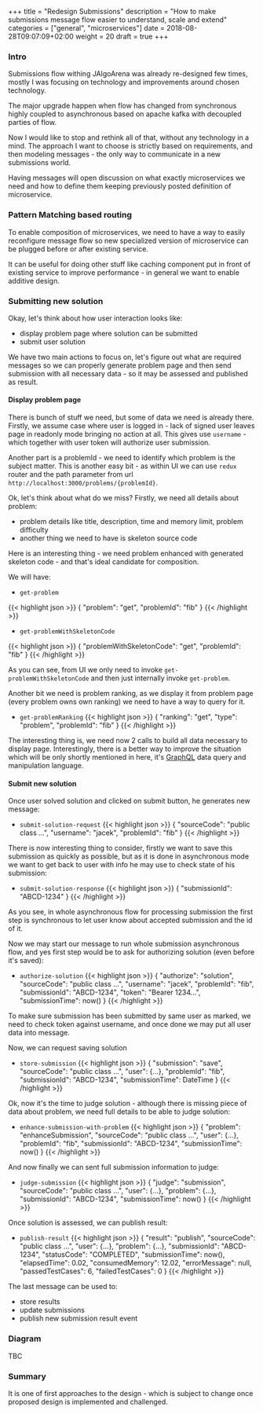 +++
title = "Redesign Submissions"
description = "How to make submissions message flow easier to understand, scale and extend"
categories = ["general", "microservices"]
date = 2018-08-28T09:07:09+02:00
weight = 20
draft = true
+++

### Intro

Submissions flow withing JAlgoArena was already re-designed few times, mostly
I was focusing on technology and improvements around chosen technology.

The major upgrade happen when flow has changed from synchronous highly coupled
to asynchronous based on apache kafka with decoupled parties of flow.

Now I would like to stop and rethink all of that, without any technology in a mind.
The approach I want to choose is strictly based on requirements, and then
modeling messages - the only way to communicate in a new submissions world.

Having messages will open discussion on what exactly microservices we need
and how to define them keeping previously posted definition of microservice.

### Pattern Matching based routing

To enable composition of microservices, we need to have a way to easily reconfigure
message flow so new specialized version of microservice can be plugged before or after
existing service. 

It can be useful for doing other stuff like caching component put in front of existing
service to improve performance - in general we want to enable additive design.

### Submitting new solution

Okay, let's think about how user interaction looks like:

- display problem page where solution can be submitted
- submit user solution

We have two main actions to focus on, let's figure out what are required messages
so we can properly generate problem page and then send submission with all
necessary data - so it may be assessed and published as result.

#### Display problem page

There is bunch of stuff we need, but some of data we need is already there. Firstly,
we assume case where user is logged in - lack of signed user leaves page in readonly
mode bringing no action at all. This gives use `username` - which together with
user token will authorize user submission. 

Another part is a problemId - we need to identify which problem is the subject matter.
This is another easy bit - as within UI we can use `redux` router and the path parameter
from url `http://localhost:3000/problems/{problemId}`.

Ok, let's think about what do we miss? Firstly, we need all details about problem:

- problem details like title, description, time and memory limit, problem difficulty
- another thing we need to have is skeleton source code

Here is an interesting thing - we need problem enhanced with generated skeleton code - and
that's ideal candidate for composition.

We will have:

* `get-problem`

{{< highlight json >}}
{
    "problem": "get",
    "problemId": "fib"
}
{{< /highlight >}}

* `get-problemWithSkeletonCode`

{{< highlight json >}}
{
    "problemWithSkeletonCode": "get",
    "problemId": "fib"
}
{{< /highlight >}}

As you can see, from UI we only need to invoke `get-problemWithSkeletonCode` and then
just internally invoke `get-problem`.

Another bit we need is problem ranking, as we display it from problem page (every problem
owns own ranking) we need to have a way to query for it.

* `get-problemRanking`
{{< highlight json >}}
{
    "ranking": "get",
    "type": "problem",
    "problemId": "fib"
}
{{< /highlight >}}

The interesting thing is, we need now 2 calls to build all data necessary to display page.
Interestingly, there is a better way to improve the situation which will be only shortly mentioned in here,
it's [GraphQL](https://graphql.org/learn/) data query and manipulation language.

#### Submit new solution

Once user solved solution and clicked on submit button, he generates new message:

* `submit-solution-request`
{{< highlight json >}}
{
    "sourceCode": "public class ...",
    "username": "jacek",
    "problemId": "fib"
}
{{< /highlight >}}

There is now interesting thing to consider, firstly we want to save this submission
as quickly as possible, but as it is done in asynchronous mode we want to get back
to user with info he may use to check state of his submission:

* `submit-solution-response`
{{< highlight json >}}
{
    "submissionId": "ABCD-1234"
}
{{< /highlight >}}

As you see, in whole asynchronous flow for processing submission the first step is
synchronous to let user know about accepted submission and the id of it.

Now we may start our message to run whole submission asynchronous flow, and yes first
step would be to ask for authorizing solution (even before it's saved):

* `authorize-solution`
{{< highlight json >}}
{
    "authorize": "solution",
    "sourceCode": "public class ...",
    "username": "jacek",
    "problemId": "fib",
    "submissionId": "ABCD-1234",
    "token": "Bearer 1234...",
    "submissionTime": now()
}
{{< /highlight >}}

To make sure submission has been submitted by same user as marked, we need to
check token against username, and once done we may put all user data into message.

Now, we can request saving solution

* `store-submission`
{{< highlight json >}}
{
    "submission": "save",
    "sourceCode": "public class ...",
    "user": {...},
    "problemId": "fib",
    "submissionId": "ABCD-1234",
    "submissionTime": DateTime
}
{{< /highlight >}}

Ok, now it's the time to judge solution - although there is missing piece of data about problem,
we need full details to be able to judge solution:

* `enhance-submission-with-problem`
{{< highlight json >}}
{
    "problem": "enhanceSubmission",
    "sourceCode": "public class ...",
    "user": {...},
    "problemId": "fib",
    "submissionId": "ABCD-1234",
    "submissionTime": now()
}
{{< /highlight >}}

And now finally we can sent full submission information to judge:

* `judge-submission`
{{< highlight json >}}
{
    "judge": "submission",
    "sourceCode": "public class ...",
    "user": {...},
    "problem": {...},
    "submissionId": "ABCD-1234",
    "submissionTime": now()
}
{{< /highlight >}}

Once solution is assessed, we can publish result:

* `publish-result`
{{< highlight json >}}
{
    "result": "publish",
    "sourceCode": "public class ...",
    "user": {...},
    "problem": {...},
    "submissionId": "ABCD-1234",
    "statusCode": "COMPLETED",
    "submissionTime": now(),
    "elapsedTime": 0.02,
    "consumedMemory": 12.02,
    "errorMessage": null,
    "passedTestCases": 6,
    "failedTestCases": 0
}
{{< /highlight >}}

The last message can be used to:

- store results
- update submissions
- publish new submission result event

### Diagram

TBC

### Summary

It is one of first approaches to the design - which is subject to change once 
proposed design is implemented and challenged. 